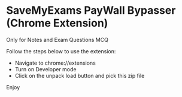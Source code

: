 # SaveMyExams PayWall Bypasser (Chrome Extension)
Only for Notes and Exam Questions MCQ

Follow the steps below to use the extension:
- Navigate to chrome://extensions
- Turn on Developer mode
- Click on the unpack load button and pick this zip file

Enjoy
